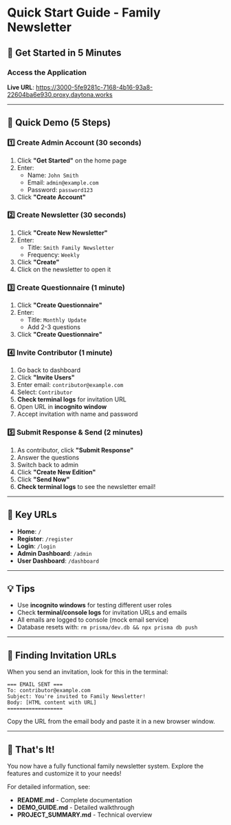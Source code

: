 # Quick Start Guide - Family Newsletter

## 🚀 Get Started in 5 Minutes

### Access the Application
**Live URL**: https://3000-5fe9281c-7168-4b16-93a8-22604ba6e930.proxy.daytona.works

---

## 📝 Quick Demo (5 Steps)

### 1️⃣ Create Admin Account (30 seconds)
1. Click **"Get Started"** on the home page
2. Enter:
   - Name: `John Smith`
   - Email: `admin@example.com`
   - Password: `password123`
3. Click **"Create Account"**

### 2️⃣ Create Newsletter (30 seconds)
1. Click **"Create New Newsletter"**
2. Enter:
   - Title: `Smith Family Newsletter`
   - Frequency: `Weekly`
3. Click **"Create"**
4. Click on the newsletter to open it

### 3️⃣ Create Questionnaire (1 minute)
1. Click **"Create Questionnaire"**
2. Enter:
   - Title: `Monthly Update`
   - Add 2-3 questions
3. Click **"Create Questionnaire"**

### 4️⃣ Invite Contributor (1 minute)
1. Go back to dashboard
2. Click **"Invite Users"**
3. Enter email: `contributor@example.com`
4. Select: `Contributor`
5. **Check terminal logs** for invitation URL
6. Open URL in **incognito window**
7. Accept invitation with name and password

### 5️⃣ Submit Response & Send (2 minutes)
1. As contributor, click **"Submit Response"**
2. Answer the questions
3. Switch back to admin
4. Click **"Create New Edition"**
5. Click **"Send Now"**
6. **Check terminal logs** to see the newsletter email!

---

## 🎯 Key URLs

- **Home**: `/`
- **Register**: `/register`
- **Login**: `/login`
- **Admin Dashboard**: `/admin`
- **User Dashboard**: `/dashboard`

---

## 💡 Tips

- Use **incognito windows** for testing different user roles
- Check **terminal/console logs** for invitation URLs and emails
- All emails are logged to console (mock email service)
- Database resets with: `rm prisma/dev.db && npx prisma db push`

---

## 📧 Finding Invitation URLs

When you send an invitation, look for this in the terminal:
```
=== EMAIL SENT ===
To: contributor@example.com
Subject: You're invited to Family Newsletter!
Body: [HTML content with URL]
==================
```

Copy the URL from the email body and paste it in a new browser window.

---

## 🎉 That's It!

You now have a fully functional family newsletter system. Explore the features and customize it to your needs!

For detailed information, see:
- **README.md** - Complete documentation
- **DEMO_GUIDE.md** - Detailed walkthrough
- **PROJECT_SUMMARY.md** - Technical overview